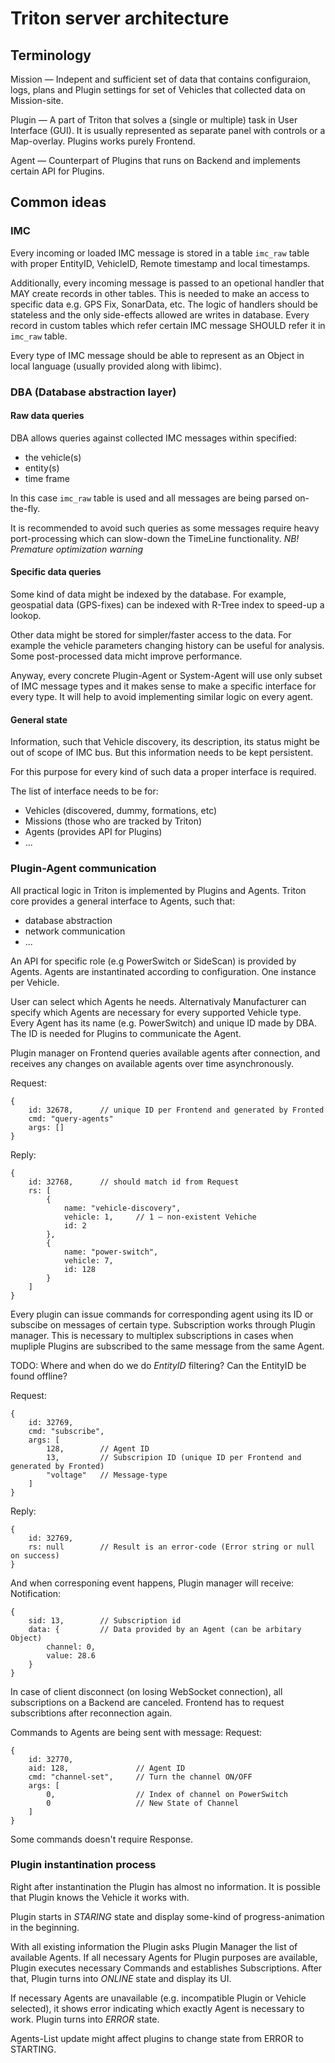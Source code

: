 # Triton server architecture

## Terminology

Mission — Indepent and sufficient set of data that contains configuraion, logs,
plans and Plugin settings for set of Vehicles that collected data on
Mission-site.

Plugin — A part of Triton that solves a (single or multiple) task in User
Interface (GUI). It is usually represented as separate panel with controls
or a Map-overlay. Plugins works purely Frontend.

Agent — Counterpart of Plugins that runs on Backend and implements certain API
for Plugins.


## Common ideas

### IMC

Every incoming or loaded IMC message is stored in a table `imc_raw` table with
proper EntityID, VehicleID, Remote timestamp and local timestamps.

Additionally, every incoming message is passed to an opetional handler that MAY
create records in other tables. This is needed to make an access to specific
data e.g. GPS Fix, SonarData, etc. The logic of handlers should be stateless
and the only side-effects allowed are writes in database.  Every record in
custom tables which refer certain IMC message SHOULD refer it in `imc_raw`
table.

Every type of IMC message should be able to represent as an Object in local
language (usually provided along with libimc).


### DBA (Database abstraction layer)

#### Raw data queries

DBA allows queries against collected IMC messages within specified:
* the vehicle(s)
* entity(s)
* time frame

In this case `imc_raw` table is used and all messages are being parsed
on-the-fly.

It is recommended to avoid such queries as some messages require
heavy port-processing which can slow-down the TimeLine functionality.
*NB! Premature optimization warning*


#### Specific data queries

Some kind of data might be indexed by the database. For example, geospatial
data (GPS-fixes) can be indexed with R-Tree index to speed-up a lookop.

Other data might be stored for simpler/faster access to the data. For example
the vehicle parameters changing history can be useful for analysis. Some
post-processed data micht improve performance.

Anyway, every concrete Plugin-Agent or System-Agent will use only subset of IMC
message types and it makes sense to make a specific interface for every type.
It will help to avoid implementing similar logic on every agent.


#### General state

Information, such that Vehicle discovery, its description, its status might be
out of scope of IMC bus. But this information needs to be kept persistent.

For this purpose for every kind of such data a proper interface is required.

The list of interface needs to be for:
* Vehicles (discovered, dummy, formations, etc)
* Missions (those who are tracked by Triton)
* Agents (provides API for Plugins)
* ...


### Plugin-Agent communication

All practical logic in Triton is implemented by Plugins and Agents.  Triton
core provides a general interface to Agents, such that:

* database abstraction
* network communication
* ...

An API for specific role (e.g PowerSwitch or SideScan) is provided by Agents.
Agents are instantinated according to configuration. One instance per Vehicle.

User can select which Agents he needs. Alternativaly Manufacturer can specify
which Agents are necessary for every supported Vehicle type. Every Agent has
its name (e.g. PowerSwitch) and unique ID made by DBA. The ID is needed for
Plugins to communicate the Agent.

Plugin manager on Frontend queries available agents after connection, and
receives any changes on available agents over time asynchronously.

Request:
```
{
    id: 32678,      // unique ID per Frontend and generated by Fronted
    cmd: "query-agents"
    args: []
}
```
Reply:
```
{
    id: 32768,      // should match id from Request
    rs: [
        {
            name: "vehicle-discovery",
            vehicle: 1,     // 1 — non-existent Vehiche
            id: 2
        },
        {
            name: "power-switch",
            vehicle: 7,
            id: 128
        }
    ]
}
```

Every plugin can issue commands for corresponding agent using its ID or
subscibe on messages of certain type. Subscription works through Plugin
manager.  This is necessary to multiplex subscriptions in cases when mupliple
Plugins are subscribed to the same message from the same Agent.

TODO: Where and when do we do *EntityID* filtering? Can the EntityID be found
offline?

Request:
```
{
    id: 32769,
    cmd: "subscribe",
    args: [
        128,        // Agent ID
        13,         // Subscripion ID (unique ID per Frontend and generated by Fronted)
        "voltage"   // Message-type
    ]
}
```
Reply:
```
{
    id: 32769,
    rs: null        // Result is an error-code (Error string or null on success)
}
```

And when corresponing event happens, Plugin manager will receive:
Notification:
```
{
    sid: 13,        // Subscription id
    data: {         // Data provided by an Agent (can be arbitary Object)
        channel: 0,
        value: 28.6
    }
}
```

In case of client disconnect (on losing WebSocket connection), all
subscriptions on a Backend are canceled. Frontend has to request subscribtions
after reconnection again.

Commands to Agents are being sent with message:
Request:
```
{
    id: 32770,
    aid: 128,               // Agent ID
    cmd: "channel-set",     // Turn the channel ON/OFF
    args: [
        0,                  // Index of channel on PowerSwitch
        0                   // New State of Channel
    ]
}
```
Some commands doesn't require Response.


### Plugin instantination process

Right after instantination the Plugin has almost no information. It is possible
that Plugin knows the Vehicle it works with.

Plugin starts in _STARING_ state and display some-kind of progress-animation in
the beginning.

With all existing information the Plugin asks Plugin Manager the list of
available Agents. If all necessary Agents for Plugin purposes are available,
Plugin executes necessary Commands and establishes Subscriptions. After that,
Plugin turns into _ONLINE_ state and display its UI.

If necessary Agents are unavailable (e.g. incompatible Plugin or Vehicle
selected), it shows error indicating which exactly Agent is necessary to work.
Plugin turns into _ERROR_ state.

Agents-List update might affect plugins to change state from ERROR to STARTING.
